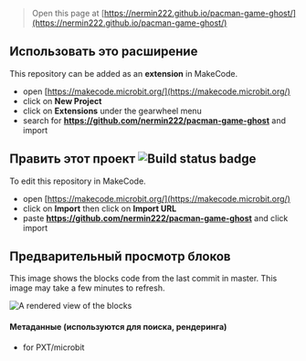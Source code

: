 
> Open this page at [https://nermin222.github.io/pacman-game-ghost/](https://nermin222.github.io/pacman-game-ghost/)

## Использовать это расширение

This repository can be added as an **extension** in MakeCode.

* open [https://makecode.microbit.org/](https://makecode.microbit.org/)
* click on **New Project**
* click on **Extensions** under the gearwheel menu
* search for **https://github.com/nermin222/pacman-game-ghost** and import

## Править этот проект ![Build status badge](https://github.com/nermin222/pacman-game-ghost/workflows/MakeCode/badge.svg)

To edit this repository in MakeCode.

* open [https://makecode.microbit.org/](https://makecode.microbit.org/)
* click on **Import** then click on **Import URL**
* paste **https://github.com/nermin222/pacman-game-ghost** and click import

## Предварительный просмотр блоков

This image shows the blocks code from the last commit in master.
This image may take a few minutes to refresh.

![A rendered view of the blocks](https://github.com/nermin222/pacman-game-ghost/raw/master/.github/makecode/blocks.png)

#### Метаданные (используются для поиска, рендеринга)

* for PXT/microbit
<script src="https://makecode.com/gh-pages-embed.js"></script><script>makeCodeRender("{{ site.makecode.home_url }}", "{{ site.github.owner_name }}/{{ site.github.repository_name }}");</script>

